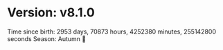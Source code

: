 # Version: v8.1.0
Time since birth: 2953 days, 70873 hours, 4252380 minutes, 255142800 seconds
Season: Autumn 🍁
